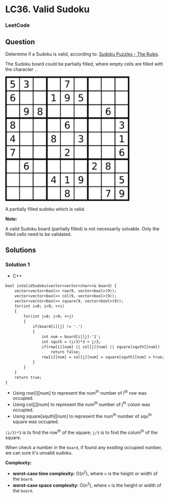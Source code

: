 # LC36. Valid Sudoku

### LeetCode

## Question

Determine if a Sudoku is valid, according to: <a href="http://sudoku.com.au/TheRules.aspx">Sudoku Puzzles - The Rules</a>.

The Sudoku board could be partially filled, where empty cells are filled with the character `.`.

![LC36. Valid Sudoku](Images/LC36ValidSudoku.png)

A partially filled sudoku which is valid.

**Note:**

A valid Sudoku board (partially filled) is not necessarily solvable. Only the filled cells need to be validated.

## Solutions

### Solution 1

* C++
```
bool isValidSudoku(vector<vector<char>>& board) {
    vector<vector<bool>> row(9, vector<bool>(9));
    vector<vector<bool>> col(9, vector<bool>(9));
    vector<vector<bool>> square(9, vector<bool>(9));
    for(int i=0; i<9; ++i)
    {
        for(int j=0; j<9; ++j)
        {
            if(board[i][j] != '.')
            {
                int num = board[i][j]-'1';
                int squth = (i/3)*3 + j/3;
                if(row[i][num] || col[j][num] || square[squth][num])
                    return false;
                row[i][num] = col[j][num] = square[squth][num] = true;
            }
        }
    }
    return true;
}
```

* Using row[i][num] to represent the num<sup>th</sup> number of i<sup>th</sup> row was occupied.
* Using col[j][num] to represent the num<sup>th</sup> number of j<sup>th</sup> colum was occupied.
* Using square[squth][num] to represent the num<sup>th</sup> number of squ<sup>th</sup> square was occupied.

`(i/3)*3` is to find the row<sup>th</sup> of the square; `j/3` is to find the colum<sup>th</sup> of the square.

When check a number in the `board`, if found any exsiting occupied number, we can sure it's unvalid sudoku.

**Complexity:**

* **worst-case time complexity:** O(n<sup>2</sup>), where `n` is the height or width of the `board`.
* **worst-case space complexity:** O(n<sup>2</sup>), where `n` is the height or width of the `board`.

